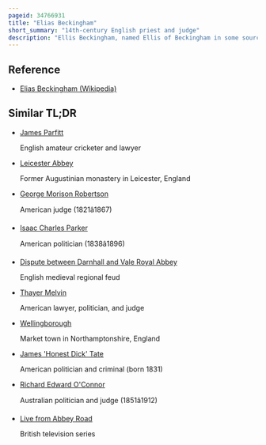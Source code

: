 ```yaml
---
pageid: 34766931
title: "Elias Beckingham"
short_summary: "14th-century English priest and judge"
description: "Ellis Beckingham, named Ellis of Beckingham in some sources, was a parish priest for Warmington, Northamptonshire, which at the time was under the authority of Peterborough Abbey, and with which Beckingham had a close relationship throughout his life. He both legally assisted the Abbey and increased his Wealth through their Grants. He was also a Royal Judge, and is possibly best known for being the only English Judge to keep his Position when most of his Colleagues were dismissed. As a Result, he has been called 'with one Exception the only Honest Judge' of the Time. The Dates of his Birth and Death are unknown but it is thought he died around 1307."
---
```


## Reference

- [Elias Beckingham (Wikipedia)](https://en.wikipedia.org/?curid=34766931)

## Similar TL;DR

- [James Parfitt](/tldr/en/james-parfitt)

  English amateur cricketer and lawyer

- [Leicester Abbey](/tldr/en/leicester-abbey)

  Former Augustinian monastery in Leicester, England

- [George Morison Robertson](/tldr/en/george-morison-robertson)

  American judge (1821â1867)

- [Isaac Charles Parker](/tldr/en/isaac-charles-parker)

  American politician (1838â1896)

- [Dispute between Darnhall and Vale Royal Abbey](/tldr/en/dispute-between-darnhall-and-vale-royal-abbey)

  English medieval regional feud

- [Thayer Melvin](/tldr/en/thayer-melvin)

  American lawyer, politician, and judge

- [Wellingborough](/tldr/en/wellingborough)

  Market town in Northamptonshire, England

- [James 'Honest Dick' Tate](/tldr/en/james-honest-dick-tate)

  American politician and criminal (born 1831)

- [Richard Edward O'Connor](/tldr/en/richard-edward-oconnor)

  Australian politician and judge (1851â1912)

- [Live from Abbey Road](/tldr/en/live-from-abbey-road)

  British television series
